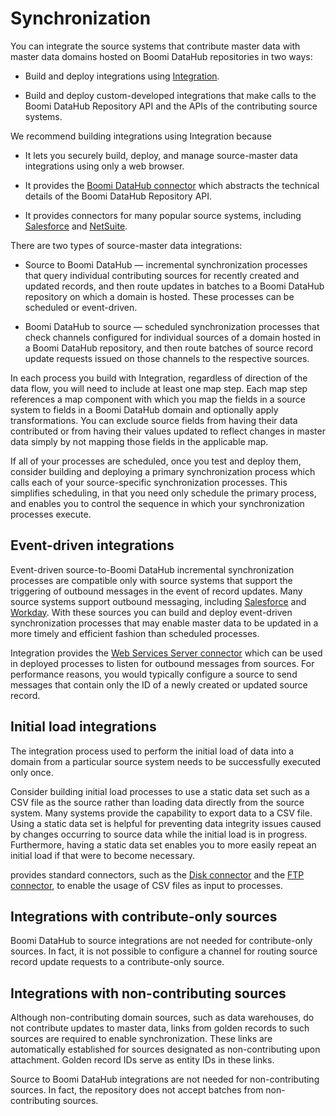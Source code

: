 # Synchronization 

<head>
  <meta name="guidename" content="DataHub"/>
  <meta name="context" content="GUID-2d9308b5-c600-4fa3-a68c-2e6f9e0c865a"/>
</head>


You can integrate the source systems that contribute master data with master data domains hosted on Boomi DataHub repositories in two ways:

-   Build and deploy integrations using [ Integration](/docs/Atomsphere/Integration/Getting%20started/c-atm-Integration_and_iPaaS_257fcf2c-7e93-48d0-be67-bd53fb444930.md).

-   Build and deploy custom-developed integrations that make calls to the Boomi DataHub Repository API and the APIs of the contributing source systems.

We recommend building integrations using Integration because

-   It lets you securely build, deploy, and manage source-master data integrations using only a web browser.

-   It provides the [ Boomi DataHub connector](/docs/Atomsphere/Integration/Connectors/int-Boomi_Data_Hub_connector.md) which abstracts the technical details of the Boomi DataHub Repository API.

-   It provides connectors for many popular source systems, including [Salesforce](http://www.salesforce.com) and [NetSuite](http://www.netsuite.com).


There are two types of source-master data integrations:

-   Source to Boomi DataHub — incremental synchronization processes that query individual contributing sources for recently created and updated records, and then route updates in batches to a Boomi DataHub repository on which a domain is hosted. These processes can be scheduled or event-driven.

-   Boomi DataHub to source — scheduled synchronization processes that check channels configured for individual sources of a domain hosted in a Boomi DataHub repository, and then route batches of source record update requests issued on those channels to the respective sources.


In each process you build with Integration, regardless of direction of the data flow, you will need to include at least one map step. Each map step references a map component with which you map the fields in a source system to fields in a Boomi DataHub domain and optionally apply transformations. You can exclude source fields from having their data contributed or from having their values updated to reflect changes in master data simply by not mapping those fields in the applicable map.

If all of your processes are scheduled, once you test and deploy them, consider building and deploying a primary synchronization process which calls each of your source-specific synchronization processes. This simplifies scheduling, in that you need only schedule the primary process, and enables you to control the sequence in which your synchronization processes execute.

## Event-driven integrations 

Event-driven source-to-Boomi DataHub incremental synchronization processes are compatible only with source systems that support the triggering of outbound messages in the event of record updates. Many source systems support outbound messaging, including [Salesforce](http://www.salesforce.com) and [Workday](http://www.workday.com). With these sources you can build and deploy event-driven synchronization processes that may enable master data to be updated in a more timely and efficient fashion than scheduled processes.

Integration provides the [Web Services Server connector](/docs/Atomsphere/Integration/Connectors/r-atm-Web_Services_Server_connector_b478c2c9-c309-456c-98e8-12ec189e5790.mdx) which can be used in deployed processes to listen for outbound messages from sources. For performance reasons, you would typically configure a source to send messages that contain only the ID of a newly created or updated source record.

## Initial load integrations 

The integration process used to perform the initial load of data into a domain from a particular source system needs to be successfully executed only once.

Consider building initial load processes to use a static data set such as a CSV file as the source rather than loading data directly from the source system. Many systems provide the capability to export data to a CSV file. Using a static data set is helpful for preventing data integrity issues caused by changes occurring to source data while the initial load is in progress. Furthermore, having a static data set enables you to more easily repeat an initial load if that were to become necessary.

provides standard connectors, such as the [Disk connector](/docs/Atomsphere/Integration/Connectors/r-atm-Disk_connector_277ab5b3-4715-45e3-a4af-6e42563c4b65.md) and the [FTP connector](/docs/Atomsphere/Integration/Connectors/r-atm-FTP_connector_44e22a54-d5ae-48f8-bfda-4905b7b0014d.md), to enable the usage of CSV files as input to processes.

## Integrations with contribute-only sources 

Boomi DataHub to source integrations are not needed for contribute-only sources. In fact, it is not possible to configure a channel for routing source record update requests to a contribute-only source.

## Integrations with non-contributing sources 

Although non-contributing domain sources, such as data warehouses, do not contribute updates to master data, links from golden records to such sources are required to enable synchronization. These links are automatically established for sources designated as non-contributing upon attachment. Golden record IDs serve as entity IDs in these links.

Source to Boomi DataHub integrations are not needed for non-contributing sources. In fact, the repository does not accept batches from non-contributing sources.